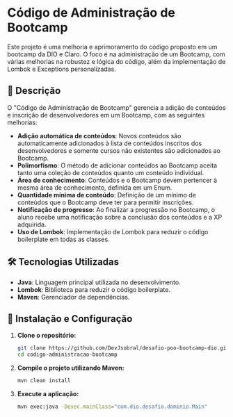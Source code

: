 # Código de Administração de Bootcamp

Este projeto é uma melhoria e aprimoramento do código proposto em um bootcamp da DIO e Claro. O foco é na administração de um Bootcamp, com várias melhorias na robustez e lógica do código, além da implementação de Lombok e Exceptions personalizadas.

## 📜 Descrição

O "Código de Administração de Bootcamp" gerencia a adição de conteúdos e inscrição de desenvolvedores em um Bootcamp, com as seguintes melhorias:

- **Adição automática de conteúdos**: Novos conteúdos são automaticamente adicionados à lista de conteúdos inscritos dos desenvolvedores e somente cursos não existentes são adicionados ao Bootcamp.
- **Polimorfismo**: O método de adicionar conteúdos ao Bootcamp aceita tanto uma coleção de conteúdos quanto um conteúdo individual.
- **Área de conhecimento**: Conteúdos e o Bootcamp devem pertencer à mesma área de conhecimento, definida em um Enum.
- **Quantidade mínima de conteúdo**: Definição de um mínimo de conteúdos que o Bootcamp deve ter para permitir inscrições.
- **Notificação de progresso**: Ao finalizar a progressão no Bootcamp, o aluno recebe uma notificação sobre a conclusão dos conteúdos e a XP adquirida.
- **Uso de Lombok**: Implementação de Lombok para reduzir o código boilerplate em todas as classes.

## 🛠 Tecnologias Utilizadas

- **Java**: Linguagem principal utilizada no desenvolvimento.
- **Lombok**: Biblioteca para reduzir o código boilerplate.
- **Maven**: Gerenciador de dependências.

## 🔧 Instalação e Configuração

1. **Clone o repositório:**
   ```bash
   git clone https://github.com/DevJsobral/desafio-poo-bootcamp-dio.git
   cd codigo-administracao-bootcamp
2. **Compile o projeto utilizando Maven:**
   ```bash
   mvn clean install
3. **Execute a aplicação:**
   ```bash
   mvn exec:java -Dexec.mainClass="com.dio.desafio.dominio.Main"
